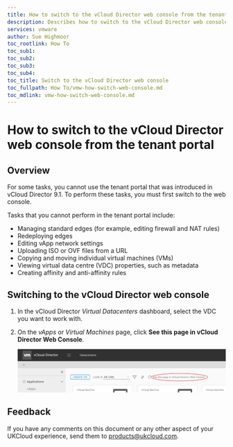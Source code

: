 ```yaml
---
title: How to switch to the vCloud Director web console from the tenant portal | UKCloud Ltd
description: Describes how to switch to the vCloud Director web console to perform tasks that are not possible in the tenant portal
services: vmware
author: Sue Highmoor
toc_rootlink: How To
toc_sub1: 
toc_sub2:
toc_sub3:
toc_sub4:
toc_title: Switch to the vCloud Director web console
toc_fullpath: How To/vmw-how-switch-web-console.md
toc_mdlink: vmw-how-switch-web-console.md
---
```


# How to switch to the vCloud Director web console from the tenant portal

## Overview

For some tasks, you cannot use the tenant portal that was introduced in vCloud Director 9.1. To perform these tasks, you must first switch to the web console.

Tasks that you cannot perform in the tenant portal include:

- Managing standard edges (for example, editing firewall and NAT rules)
- Redeploying edges
- Editing vApp network settings
- Uploading ISO or OVF files from a URL
- Copying and moving individual virtual machines (VMs)
- Viewing virtual data centre (VDC) properties, such as metadata
- Creating affinity and anti-affinity rules

## Switching to the vCloud Director web console

1. In the vCloud Director *Virtual Datacenters* dashboard, select the VDC you want to work with.

2. On the *vApps* or *Virtual Machines* page, click **See this page in vCloud Director Web Console**.

    ![vCloud Director web console link](images/vmw-vcd91-web-console.png)

## Feedback

If you have any comments on this document or any other aspect of your UKCloud experience, send them to <products@ukcloud.com>.
